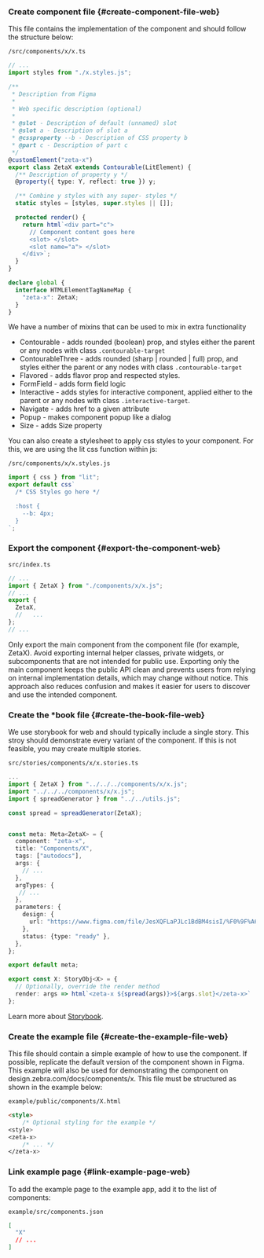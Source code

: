 ### Create component file {#create-component-file-web}

This file contains the implementation of the component and should follow the structure below:

`/src/components/x/x.ts`

```ts
// ...
import styles from "./x.styles.js";

/**
 * Description from Figma
 *
 * Web specific description (optional)
 *
 * @slot - Description of default (unnamed) slot
 * @slot a - Description of slot a
 * @cssproperty --b - Description of CSS property b
 * @part c - Description of part c
 */
@customElement("zeta-x")
export class ZetaX extends Contourable(LitElement) {
  /** Description of property y */
  @property({ type: Y, reflect: true }) y;

  /** Combine y styles with any super- styles */
  static styles = [styles, super.styles || []];

  protected render() {
    return html`<div part="c">
      // Component content goes here
      <slot> </slot>
      <slot name="a"> </slot>
    </div>`;
  }
}

declare global {
  interface HTMLElementTagNameMap {
    "zeta-x": ZetaX;
  }
}
```

We have a number of mixins that can be used to mix in extra functionality

- Contourable - adds rounded (boolean) prop, and styles either the parent or any nodes with class `.contourable-target`
- ContourableThree - adds rounded (sharp | rounded | full) prop, and styles either the parent or any nodes with class `.contourable-target`
- Flavored - adds flavor prop and respected styles.
- FormField - adds form field logic
- Interactive - adds styles for interactive component, applied either to the parent or any nodes with class `.interactive-target`.
- Navigate - adds href to a given attribute
- Popup - makes component popup like a dialog
- Size - adds Size property

You can also create a stylesheet to apply css styles to your component. For this, we are using the lit css function within js:

`/src/components/x/x.styles.js`

```js
import { css } from "lit";
export default css`
  /* CSS Styles go here */

  :host {
    --b: 4px;
  }
`;
```

### Export the component {#export-the-component-web}

`src/index.ts`

```ts
// ...
import { ZetaX } from "./components/x/x.js";
// ...
export {
  ZetaX,
  //   ...
};
// ...
```

Only export the main component from the component file (for example, ZetaX). Avoid exporting internal helper classes, private widgets, or subcomponents that are not intended for public use. Exporting only the main component keeps the public API clean and prevents users from relying on internal implementation details, which may change without notice. This approach also reduces confusion and makes it easier for users to discover and use the intended component.

### Create the \*book file {#create-the-book-file-web}

We use storybook for web and should typically include a single story. This stroy should demonstrate every variant of the component. If this is not feasible, you may create multiple stories.

`src/stories/components/x/x.stories.ts`

```ts
...
import { ZetaX } from "../../../components/x/x.js";
import "../../../components/x/x.js";
import { spreadGenerator } from "../../utils.js";

const spread = spreadGenerator(ZetaX);


const meta: Meta<ZetaX> = {
  component: "zeta-x",
  title: "Components/X",
  tags: ["autodocs"],
  args: {
    // ...
  },
  argTypes: {
   // ...
  },
  parameters: {
    design: {
      url: "https://www.figma.com/file/JesXQFLaPJLc1BdBM4sisI/%F0%9F%A6%93-ZDS---Components?x",
    },
    status: {type: "ready" },
  },
};

export default meta;

export const X: StoryObj<X> = {
  // Optionally, override the render method
  render: args => html`<zeta-x ${spread(args)}>${args.slot}</zeta-x>`
};
```

Learn more about [Storybook](https://storybook.js.org/docs).

### Create the example file {#create-the-example-file-web}

This file should contain a simple example of how to use the component. If possible, replicate the default version of the component shown in Figma. This example will also be used for demonstrating the component on design.zebra.com/docs/components/x. This file must be structured as shown in the example below:

`example/public/components/X.html`

```html
<style>
    /* Optional styling for the example */
<style>
<zeta-x>
    /* ... */
</zeta-x>
```

### Link example page {#link-example-page-web}

To add the example page to the example app, add it to the list of components:

`example/src/components.json`

```json
[
  "X"
  // ...
]
```

